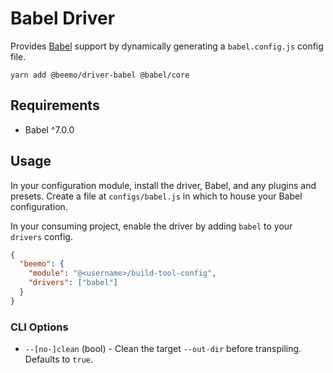 # Babel Driver

Provides [Babel](https://github.com/babel/babel) support by dynamically generating a
`babel.config.js` config file.

```
yarn add @beemo/driver-babel @babel/core
```

## Requirements

- Babel ^7.0.0

## Usage

In your configuration module, install the driver, Babel, and any plugins and presets. Create a file
at `configs/babel.js` in which to house your Babel configuration.

In your consuming project, enable the driver by adding `babel` to your `drivers` config.

```json
{
  "beemo": {
    "module": "@<username>/build-tool-config",
    "drivers": ["babel"]
  }
}
```

### CLI Options

- `--[no-]clean` (bool) - Clean the target `--out-dir` before transpiling. Defaults to `true`.
